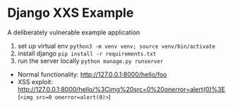 # Django XXS Example

A deliberately vulnerable example application

1. set up virtual env `python3 -m venv venv; source venv/bin/activate`
2. install django `pip install -r requirements.txt`
3. run the server locally `python manage.py runserver`

- Normal functionality: http://127.0.0.1:8000/hello/foo
- XSS exploit: http://127.0.0.1:8000/hello/%3Cimg%20src=0%20onerror=alert(0)%3E (`<img src=0 onerror=alert(0)>`)
